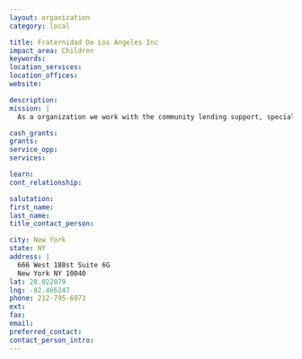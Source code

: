 ```yaml
---
layout: organization
category: local

title: Fraternidad De Los Angeles Inc
impact_area: Children
keywords: 
location_services: 
location_offices: 
website: 

description: 
mission: |
  As a organization we work with the community lending support, specially to the children. We support After-School programs

cash_grants: 
grants: 
service_opp: 
services: 

learn: 
cont_relationship: 

salutation: 
first_name: 
last_name: 
title_contact_person: 

city: New York
state: NY
address: |
  666 West 188st Suite 6G     
  New York NY 10040
lat: 28.022079
lng: -82.466247
phone: 212-795-6973
ext: 
fax: 
email: 
preferred_contact: 
contact_person_intro: 
---
```

